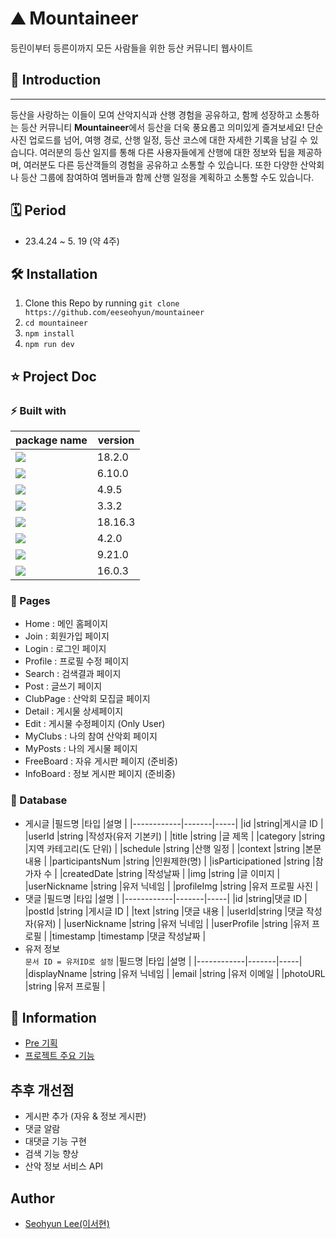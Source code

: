 # ⛰️ Mountaineer

등린이부터 등른이까지 모든 사람들을 위한 등산 커뮤니티 웹사이트

## 🧐 Introduction

---

등산을 사랑하는 이들이 모여 산악지식과 산행 경험을 공유하고, 함께 성장하고 소통하는 등산 커뮤니티 **Mountaineer**에서 등산을 더욱 풍요롭고 의미있게 즐겨보세요!
단순 사진 업로드를 넘어, 여행 경로, 산행 일정, 등산 코스에 대한 자세한 기록을 남길 수 있습니다. 여러분의 등산 일지를 통해 다른 사용자들에게 산행에 대한 정보와 팁을 제공하며, 여러분도 다른 등산객들의 경험을 공유하고 소통할 수 있습니다. 또한 다양한 산악회나 등산 그룹에 참여하여 멤버들과 함께 산행 일정을 계획하고 소통할 수도 있습니다.

## 🗓️ Period

- 23.4.24 ~ 5. 19 (약 4주)

## 🛠️ Installation

1. Clone this Repo by running `git clone https://github.com/eeseohyun/mountaineer`
2. `cd mountaineer`
3. `npm install`
4. `npm run dev`

## ⭐️ Project Doc

### ⚡️ Built with

| package name                                                                                                       | version |
| ------------------------------------------------------------------------------------------------------------------ | ------- |
| <img src="https://img.shields.io/badge/React-61DAFB?style=for-the-badge&logo=React&logoColor=black">               | 18.2.0  |
| <img src="https://img.shields.io/badge/React Router-CA4245?style=for-the-badge&logo=React Router&logoColor=black"> | 6.10.0  |
| <img src="https://img.shields.io/badge/TypeScript-3178C6?style=for-the-badge&logo=TypeScript&logoColor=black">     | 4.9.5   |
| <img src="https://img.shields.io/badge/Tailwind CSS-06B6D4?style=for-the-badge&logo=Tailwind CSS&logoColor=black"> | 3.3.2   |
| <img src="https://img.shields.io/badge/Node.js-339933?style=for-the-badge&logo=Node.js&logoColor=black">           | 18.16.3 |
| <img src="https://img.shields.io/badge/Vite-646CFF?style=for-the-badge&logo=Vite&logoColor=yellow">                | 4.2.0   |
| <img src="https://img.shields.io/badge/Firebase-FFCA28?style=for-the-badge&logo=Firebase&logoColor=black">         | 9.21.0  |
| <img src="https://img.shields.io/badge/.Env-ECD53F?style=for-the-badge&logo=.Env&logoColor=black">                 | 16.0.3  |

### 📂 Pages

- Home : 메인 홈페이지
- Join : 회원가입 페이지
- Login : 로그인 페이지
- Profile : 프로필 수정 페이지
- Search : 검색결과 페이지
- Post : 글쓰기 페이지
- ClubPage : 산악회 모집글 페이지
- Detail : 게시물 상세페이지
- Edit : 게시물 수정페이지 (Only User)
- MyClubs : 나의 참여 산악회 페이지
- MyPosts : 나의 게시물 페이지
- FreeBoard : 자유 게시판 페이지 (준비중)
- InfoBoard : 정보 게시판 페이지 (준비중)

### 💾 Database

- 게시글
  |필드명 |타입 |설명 |
  |------------|-------|-----|
  |id |string|게시글 ID |
  |userId |string |작성자(유저 기본키) |
  |title |string |글 제목 |
  |category |string |지역 카테고리(도 단위) |
  |schedule |string |산행 일정 |
  |context |string |본문내용 |
  |participantsNum |string |인원제한(명) |
  |isParticipationed |string |참가자 수 |
  |createdDate |string |작성날짜 |
  |img |string |글 이미지 |
  |userNickname |string |유저 닉네임 |
  |profileImg |string |유저 프로필 사진 |
- 댓글
  |필드명 |타입 |설명 |
  |------------|-------|-----|
  |id |string|댓글 ID |
  |postId |string |게시글 ID |
  |text |string |댓글 내용 |
  |userId|string |댓글 작성자(유저) |
  |userNickname |string |유저 닉네임 |
  |userProfile |string |유저 프로필 |
  |timestamp |timestamp |댓글 작성날짜 |
- 유저 정보 <br/>
  `문서 ID = 유저ID로 설정`
  |필드명 |타입 |설명 |
  |------------|-------|-----|
  |displayNname |string |유저 닉네임 |
  |email |string |유저 이메일 |
  |photoURL |string |유저 프로필 |

## 📌 Information

- [Pre 기획](https://rustic-meat-d76.notion.site/Pre-_-b324698b5bf2475182deb35863118c3c)
- [프로젝트 주요 기능](https://rustic-meat-d76.notion.site/1e2b5f9121d4424fa09b5b7c2b502470)

## 추후 개선점

- 게시판 추가 (자유 & 정보 게시판)
- 댓글 알람
- 대댓글 기능 구현
- 검색 기능 향상
- 산악 정보 서비스 API

## Author

- [Seohyun Lee(이서현)]()
